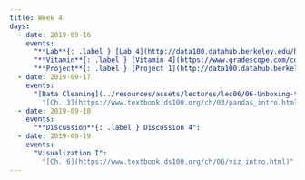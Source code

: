 ```yaml
---
title: Week 4
days:
  - date: 2019-09-16
    events:
      "**Lab**{: .label } [Lab 4](http://data100.datahub.berkeley.edu/hub/user-redirect/git-sync?repo=https://github.com/DS-100/fa19&subPath=lab/lab04/) (due Sept. 16)":
      "**Vitamin**{: .label } [Vitamin 4](https://www.gradescope.com/courses/57158/assignments/245564/) (due Sept. 16)":
      "**Project**{: .label } [Project 1](http://data100.datahub.berkeley.edu/hub/user-redirect/git-sync?repo=https://github.com/DS-100/fa19&subPath=proj/proj1/) (due Sept. 24)":
  - date: 2019-09-17
    events:
      "[Data Cleaning](../resources/assets/lectures/lec06/06-Unboxing-the-Data.pdf)":
        "[Ch. 3](https://www.textbook.ds100.org/ch/03/pandas_intro.html)"
  - date: 2019-09-18
    events:
      "**Discussion**{: .label } Discussion 4":
  - date: 2019-09-19
    events:
      "Visualization I":
        "[Ch. 6](https://www.textbook.ds100.org/ch/06/viz_intro.html)"
---
```

